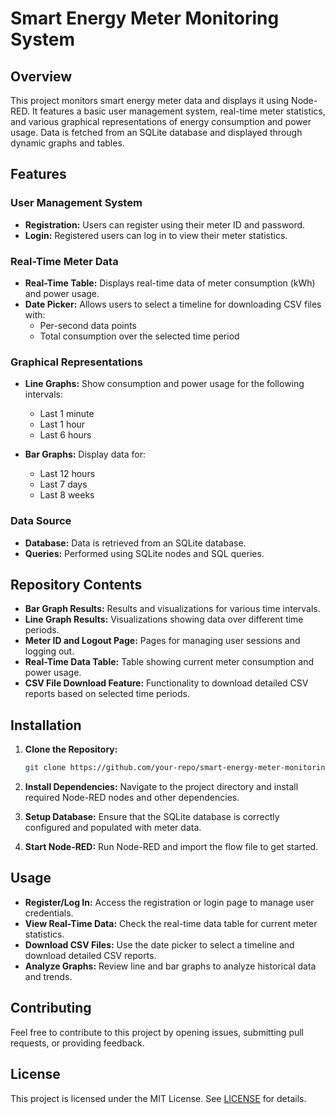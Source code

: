 # Smart Energy Meter Monitoring System

## Overview

This project monitors smart energy meter data and displays it using Node-RED. It features a basic user management system, real-time meter statistics, and various graphical representations of energy consumption and power usage. Data is fetched from an SQLite database and displayed through dynamic graphs and tables.

## Features

### User Management System

- **Registration:** Users can register using their meter ID and password.
- **Login:** Registered users can log in to view their meter statistics.

### Real-Time Meter Data

- **Real-Time Table:** Displays real-time data of meter consumption (kWh) and power usage.
- **Date Picker:** Allows users to select a timeline for downloading CSV files with:
  - Per-second data points
  - Total consumption over the selected time period

### Graphical Representations

- **Line Graphs:** Show consumption and power usage for the following intervals:
  - Last 1 minute
  - Last 1 hour
  - Last 6 hours

- **Bar Graphs:** Display data for:
  - Last 12 hours
  - Last 7 days
  - Last 8 weeks

### Data Source

- **Database:** Data is retrieved from an SQLite database.
- **Queries:** Performed using SQLite nodes and SQL queries.

## Repository Contents
- **Bar Graph Results:** Results and visualizations for various time intervals.
- **Line Graph Results:** Visualizations showing data over different time periods.
- **Meter ID and Logout Page:** Pages for managing user sessions and logging out.
- **Real-Time Data Table:** Table showing current meter consumption and power usage.
- **CSV File Download Feature:** Functionality to download detailed CSV reports based on selected time periods.

## Installation

1. **Clone the Repository:**
   ```bash
   git clone https://github.com/your-repo/smart-energy-meter-monitoring.git

2. **Install Dependencies:**
Navigate to the project directory and install required Node-RED nodes and other dependencies.

3. **Setup Database:**
Ensure that the SQLite database is correctly configured and populated with meter data.

4. **Start Node-RED:**
Run Node-RED and import the flow file to get started.

## Usage
- **Register/Log In:** Access the registration or login page to manage user credentials.
- **View Real-Time Data:** Check the real-time data table for current meter statistics.
- **Download CSV Files:** Use the date picker to select a timeline and download detailed CSV reports.
- **Analyze Graphs:** Review line and bar graphs to analyze historical data and trends.

## Contributing
Feel free to contribute to this project by opening issues, submitting pull requests, or providing feedback.

## License
This project is licensed under the MIT License. See [LICENSE](../LICENSE) for details.
